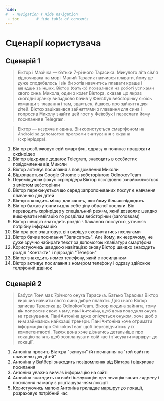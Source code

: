 ```yaml
---
hide:
#  - navigation # Hide navigation
 - toc        # Hide table of contents
---
```

# Сценарії користувача

## Сценарій 1

> Віктор і Марічка — батьки 7-річного Тарасика. 
> Минулого літа сім'я відпочивала на морі. 
> Малий Тарасик навчився плавати, йому це дуже сподобалось
> і він би хотів навчитись плавати краще і швидше за інших. 
> Віктор (батько) похвалився на роботі успіхами свого сина. 
> Микола, один з колег Віктора, сказав що якраз сьогодні зранку
> випадково бачив у Фейсбук вебсторінку якоїсь команди з плавання
> і там, здається, йшлось про зайняття для дітей. 
> Віктор зацікавився зайняттями з плавання для сина 
> і попросив Миколу знайти цей пост у Фейсбук і переслати йому посилання в Telegram. 

> Віктор — незряча людина. 
> Він користується смартфоном на Android 
> за допомогою програми зчитування з екрана (скрінрідера). 

1. Віктор розблоковує свій смартфон, одразу ж починає працювати скрінрідер
1. Віктор відкриває додаток Telegram, знаходить в особистих повідомлення від Миколи
1. Віктор активує посилання з повідомлення Миколи
1. Відкривається Google Chrome з вебсторінкою OdinokovTeam
1. Переміщуючи фокус скрінрідера Віктор послідовно ознайомлюється з вмістом вебсторінки
1. Віктор переконується що серед запропонованих послуг є навчання плаванню для дітей
1. Віктор знаходить місце для занять, яке йому більше підходить
1. Віктор бажає уточнити для себе ціну обраної послуги. 
    Він переводить скрінрідер у спеціальний режим, який дозволяє швидко виконувати навігацію по розділам вебсторінки (заголовкам)
1. Віктор швидко знаходить розділ з бажаною послугою, уточнює потрібну інформацію
1. Віктора все влаштовує, він вирішує скористатись послугами
1. Віктор бачив посилання "Записатись". Але йому, як незрячому, не дуже зручно набирати текст за допомогою клавіатури смартфона
1. Користуючись швидкою навігацією знову Віктор швидко знаходить розділ "Контакти" і підрозділ "Телефон"
1. Віктор знаходить номер телефону, який є посиланням
1. Віктор активує посилання з номером телефону і одразу здійснює телефоний дзвінок

## Сценарій 2

> Бабуся Тоня має 7річного онука Тарасика. 
> Батько Тарасика Віктор вирішив навчити свого сина добре плавати. 
> Для цього Віктор записав Тарасика до OdinokovTeam. 
> Віктор людина зайнята, тому він попросив свою маму, пані Антоніну, 
> щоб вона поводила онука на тренування. 
> Пані Антоніна дуже опікується онуком, хоче щоб з ним займались найкращі тренери.
> Пані Антоніна хоче отримати інформацію про OdinokovTeam щоб пересвідчитись у їх компетентності.
> Також вона хоче дізнатись детальніше про локацію занять 
> щоб розпланувати свій час і з'ясувати маршрут до локації. 

1. Антоніна просить Віктора "зкинути" їй посилання на "той сайт по плаванню для дітей"
1. Антоніна у Вайбері знаходить повідомлення від Віктора і відкриває посилання
1. Антоніна уважно вивчає інформацію на сайті
1. Антоніна знаходить на сайті інформацію про локацію занять: адресу і посилання на мапу з рошташуванням локації
1. Користуючись мапою Антоніна пркладає маршрут до локації, розраховує потрібний час
